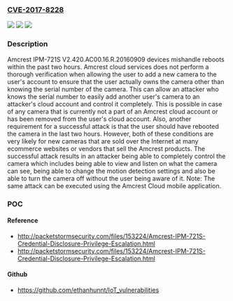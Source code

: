 ### [CVE-2017-8228](https://cve.mitre.org/cgi-bin/cvename.cgi?name=CVE-2017-8228)
![](https://img.shields.io/static/v1?label=Product&message=n%2Fa&color=blue)
![](https://img.shields.io/static/v1?label=Version&message=n%2Fa&color=blue)
![](https://img.shields.io/static/v1?label=Vulnerability&message=n%2Fa&color=brighgreen)

### Description

Amcrest IPM-721S V2.420.AC00.16.R.20160909 devices mishandle reboots within the past two hours. Amcrest cloud services does not perform a thorough verification when allowing the user to add a new camera to the user's account to ensure that the user actually owns the camera other than knowing the serial number of the camera. This can allow an attacker who knows the serial number to easily add another user's camera to an attacker's cloud account and control it completely. This is possible in case of any camera that is currently not a part of an Amcrest cloud account or has been removed from the user's cloud account. Also, another requirement for a successful attack is that the user should have rebooted the camera in the last two hours. However, both of these conditions are very likely for new cameras that are sold over the Internet at many ecommerce websites or vendors that sell the Amcrest products. The successful attack results in an attacker being able to completely control the camera which includes being able to view and listen on what the camera can see, being able to change the motion detection settings and also be able to turn the camera off without the user being aware of it. Note: The same attack can be executed using the Amcrest Cloud mobile application.

### POC

#### Reference
- http://packetstormsecurity.com/files/153224/Amcrest-IPM-721S-Credential-Disclosure-Privilege-Escalation.html
- http://packetstormsecurity.com/files/153224/Amcrest-IPM-721S-Credential-Disclosure-Privilege-Escalation.html

#### Github
- https://github.com/ethanhunnt/IoT_vulnerabilities

